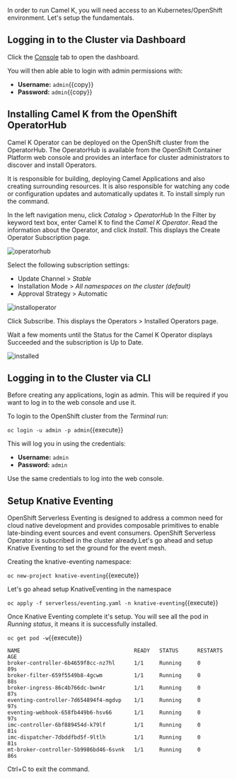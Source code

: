 In order to run Camel K, you will need access to an Kubernetes/OpenShift environment. Let's setup the fundamentals.

## Logging in to the Cluster via Dashboard

Click the [Console](https://console-openshift-console-[[HOST_SUBDOMAIN]]-443-[[KATACODA_HOST]].environments.katacoda.com) tab to open the dashboard.

You will then able able to login with admin permissions with:

* **Username:** ``admin``{{copy}}
* **Password:** ``admin``{{copy}}

## Installing Camel K from the OpenShift OperatorHub
Camel K Operator can be deployed on the OpenShift cluster from the OperatorHub. The OperatorHub is available from the OpenShift Container Platform web console and provides an interface for cluster administrators to discover and install Operators.

It is responsible for building, deploying Camel Applications and also creating surrounding resources. It is also responsible for watching any code or configuration updates and automatically updates it. To install simply run the command.

In the left navigation menu, click *Catalog* > *OperatorHub*
In the Filter by keyword text box, enter Camel K to find the *Camel K Operator*.
Read the information about the Operator, and click *Install*. This displays the Create Operator Subscription page.

![operatorhub](/openshift/assets/middleware/middleware-camelk/camel-k-eventing/Eventing-Step1-01-operatorhub.png)

Select the following subscription settings:
- Update Channel > *Stable*
- Installation Mode > *All namespaces on the cluster (default)*
- Approval Strategy > Automatic

![installoperator](/openshift/assets/middleware/middleware-camelk/camel-k-eventing/Eventing-Step1-02-installoperator.png)

Click Subscribe. This displays the Operators > Installed Operators page.

Wait a few moments until the Status for the Camel K Operator displays Succeeded and the subscription is Up to Date.

![installed](/openshift/assets/middleware/middleware-camelk/camel-k-eventing/Eventing-Step1-03-installed.png)

## Logging in to the Cluster via CLI

Before creating any applications, login as admin. This will be required if you want to log in to the web console and
use it.

To login to the OpenShift cluster from the _Terminal_ run:

``oc login -u admin -p admin``{{execute}}

This will log you in using the credentials:

* **Username:** ``admin``
* **Password:** ``admin``

Use the same credentials to log into the web console.

## Setup Knative Eventing


OpenShift Serverless Eventing is designed to address a common need for cloud native development and provides composable primitives to enable late-binding event sources and event consumers. OpenShift Serverless Operator is subscribed in the cluster already.Let's go ahead and setup Knative Eventing to set the ground for the event mesh.

Creating the knative-eventing namespace:

``oc new-project knative-eventing``{{execute}}


Let's go ahead setup KnativeEventing in the namespace

``oc apply -f serverless/eventing.yaml -n knative-eventing``{{execute}}

Once Knative Eventing complete it's setup. You will see all the pod in *Running status*, it means it is successfully installed.

``oc get pod -w``{{execute}}

```
NAME                                    READY   STATUS      RESTARTS   AGE
broker-controller-6b4659f8cc-nz7hl      1/1     Running     0          89s
broker-filter-659f5549b8-4gcwm          1/1     Running     0          88s
broker-ingress-86c4b766dc-bwn4r         1/1     Running     0          87s
eventing-controller-7d654894f4-mgdvp    1/1     Running     0          97s
eventing-webhook-658fb449b6-hsv66       1/1     Running     0          97s
imc-controller-6bf889454d-k79lf         1/1     Running     0          81s
imc-dispatcher-7dbddfbd5f-9ltlh         1/1     Running     0          81s
mt-broker-controller-5b9986bd46-6svnk   1/1     Running     0          86s
```

Ctrl+C to exit the command.
